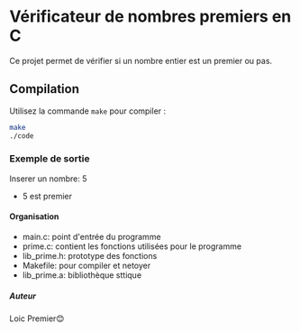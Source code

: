 # Vérificateur de nombres premiers en C

Ce projet permet de vérifier si un nombre entier est un premier ou pas.

## Compilation

Utilisez la commande `make` pour compiler :

```bash
make
./code
```

### Exemple de sortie
Inserer un nombre: 5
* 5 est premier

#### Organisation

* main.c: point d'entrée du programme
* prime.c: contient les fonctions utilisées pour le programme
* lib_prime.h: prototype des fonctions
* Makefile: pour compiler et netoyer
* lib_prime.a: bibliothèque sttique

##### Auteur
Loic Premier😊